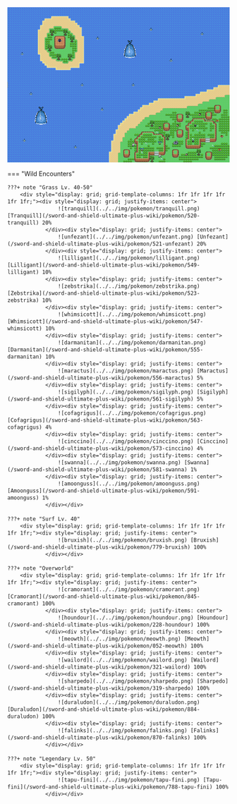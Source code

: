 <img src="../../img/routes/Isle Of Armor 7.png" alt="Isle Of Armor 7"/>

=== "Wild Encounters"


	???+ note "Grass Lv. 40-50"
		<div style="display: grid; grid-template-columns: 1fr 1fr 1fr 1fr 1fr 1fr;"><div style="display: grid; justify-items: center">
                    ![tranquill](../../img/pokemon/tranquill.png) [Tranquill](/sword-and-shield-ultimate-plus-wiki/pokemon/520-tranquill) 20%
                </div><div style="display: grid; justify-items: center">
                    ![unfezant](../../img/pokemon/unfezant.png) [Unfezant](/sword-and-shield-ultimate-plus-wiki/pokemon/521-unfezant) 20%
                </div><div style="display: grid; justify-items: center">
                    ![lilligant](../../img/pokemon/lilligant.png) [Lilligant](/sword-and-shield-ultimate-plus-wiki/pokemon/549-lilligant) 10%
                </div><div style="display: grid; justify-items: center">
                    ![zebstrika](../../img/pokemon/zebstrika.png) [Zebstrika](/sword-and-shield-ultimate-plus-wiki/pokemon/523-zebstrika) 10%
                </div><div style="display: grid; justify-items: center">
                    ![whimsicott](../../img/pokemon/whimsicott.png) [Whimsicott](/sword-and-shield-ultimate-plus-wiki/pokemon/547-whimsicott) 10%
                </div><div style="display: grid; justify-items: center">
                    ![darmanitan](../../img/pokemon/darmanitan.png) [Darmanitan](/sword-and-shield-ultimate-plus-wiki/pokemon/555-darmanitan) 10%
                </div><div style="display: grid; justify-items: center">
                    ![maractus](../../img/pokemon/maractus.png) [Maractus](/sword-and-shield-ultimate-plus-wiki/pokemon/556-maractus) 5%
                </div><div style="display: grid; justify-items: center">
                    ![sigilyph](../../img/pokemon/sigilyph.png) [Sigilyph](/sword-and-shield-ultimate-plus-wiki/pokemon/561-sigilyph) 5%
                </div><div style="display: grid; justify-items: center">
                    ![cofagrigus](../../img/pokemon/cofagrigus.png) [Cofagrigus](/sword-and-shield-ultimate-plus-wiki/pokemon/563-cofagrigus) 4%
                </div><div style="display: grid; justify-items: center">
                    ![cinccino](../../img/pokemon/cinccino.png) [Cinccino](/sword-and-shield-ultimate-plus-wiki/pokemon/573-cinccino) 4%
                </div><div style="display: grid; justify-items: center">
                    ![swanna](../../img/pokemon/swanna.png) [Swanna](/sword-and-shield-ultimate-plus-wiki/pokemon/581-swanna) 1%
                </div><div style="display: grid; justify-items: center">
                    ![amoonguss](../../img/pokemon/amoonguss.png) [Amoonguss](/sword-and-shield-ultimate-plus-wiki/pokemon/591-amoonguss) 1%
                </div></div>

	???+ note "Surf Lv. 40"
		<div style="display: grid; grid-template-columns: 1fr 1fr 1fr 1fr 1fr 1fr;"><div style="display: grid; justify-items: center">
                    ![bruxish](../../img/pokemon/bruxish.png) [Bruxish](/sword-and-shield-ultimate-plus-wiki/pokemon/779-bruxish) 100%
                </div></div>

	???+ note "Overworld"
		<div style="display: grid; grid-template-columns: 1fr 1fr 1fr 1fr 1fr 1fr;"><div style="display: grid; justify-items: center">
                    ![cramorant](../../img/pokemon/cramorant.png) [Cramorant](/sword-and-shield-ultimate-plus-wiki/pokemon/845-cramorant) 100%
                </div><div style="display: grid; justify-items: center">
                    ![houndour](../../img/pokemon/houndour.png) [Houndour](/sword-and-shield-ultimate-plus-wiki/pokemon/228-houndour) 100%
                </div><div style="display: grid; justify-items: center">
                    ![meowth](../../img/pokemon/meowth.png) [Meowth](/sword-and-shield-ultimate-plus-wiki/pokemon/052-meowth) 100%
                </div><div style="display: grid; justify-items: center">
                    ![wailord](../../img/pokemon/wailord.png) [Wailord](/sword-and-shield-ultimate-plus-wiki/pokemon/321-wailord) 100%
                </div><div style="display: grid; justify-items: center">
                    ![sharpedo](../../img/pokemon/sharpedo.png) [Sharpedo](/sword-and-shield-ultimate-plus-wiki/pokemon/319-sharpedo) 100%
                </div><div style="display: grid; justify-items: center">
                    ![duraludon](../../img/pokemon/duraludon.png) [Duraludon](/sword-and-shield-ultimate-plus-wiki/pokemon/884-duraludon) 100%
                </div><div style="display: grid; justify-items: center">
                    ![falinks](../../img/pokemon/falinks.png) [Falinks](/sword-and-shield-ultimate-plus-wiki/pokemon/870-falinks) 100%
                </div></div>

	???+ note "Legendary Lv. 50"
		<div style="display: grid; grid-template-columns: 1fr 1fr 1fr 1fr 1fr 1fr;"><div style="display: grid; justify-items: center">
                    ![tapu-fini](../../img/pokemon/tapu-fini.png) [Tapu-fini](/sword-and-shield-ultimate-plus-wiki/pokemon/788-tapu-fini) 100%
                </div></div>



